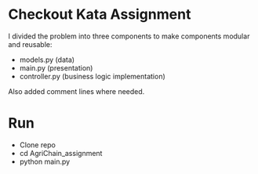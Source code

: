 # Checkout Kata Assignment

I divided the problem into three components to make components modular and reusable: 
- models.py (data) 
- main.py (presentation)
- controller.py (business logic implementation)

Also added comment lines where needed.

# Run
- Clone repo
- cd AgriChain_assignment
- python main.py

